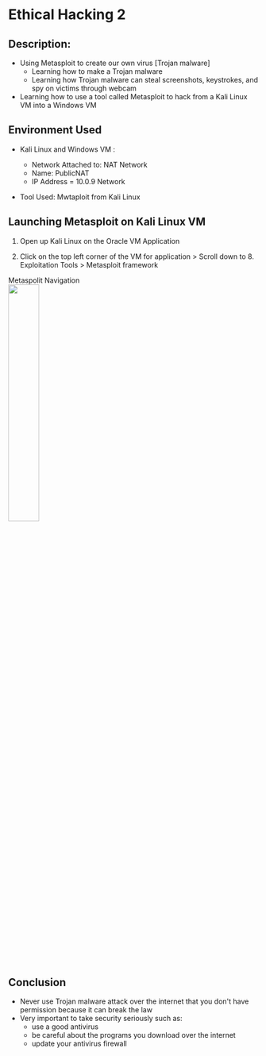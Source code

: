 # Ethical Hacking 2

<h2>Description:</h2>

- Using Metasploit to create our own virus [Trojan malware]
  - Learning how to make a Trojan malware
  - Learning how Trojan malware can steal screenshots, keystrokes, and spy on victims through webcam
- Learning how to use a tool called Metasploit to hack from a Kali Linux VM into a Windows VM


<h2>Environment Used</h2>

- Kali Linux and Windows VM : 
  - Network Attached to: NAT Network
  - Name: PublicNAT
  - IP Address = 10.0.9 Network
 
- Tool Used: Mwtaploit from Kali Linux
 
<h2></h2>

<h2>Launching Metasploit on Kali Linux VM</h2>

1. Open up Kali Linux on the Oracle VM Application

2. Click on the top left corner of the VM for application > Scroll down to 8. Exploitation Tools > Metasploit framework

<p align="left">
Metaspolit Navigation <br/>
<img src="https://i.imgur.com/O6F3Kyq.png" height="35%" width="35%" alt=""/>
<br />


<h2>Conclusion</h2>

- Never use Trojan malware attack over the internet that you don't have permission because it can break the law
- Very important to take security seriously such as:
  - use a good antivirus
  - be careful about the programs you download over the internet
  - update your antivirus firewall
